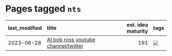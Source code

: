 # Pages tagged `nts`

|last_modified|title|est. idea maturity|tags
|:---|:---|---:|:---|
|2023-06-28|[AI bob ross youtube channel/twitter](../ai_bob_ross.md)|191|[![](https://img.shields.io/badge/tag-nts-3b815)](../tags/nts.md)|